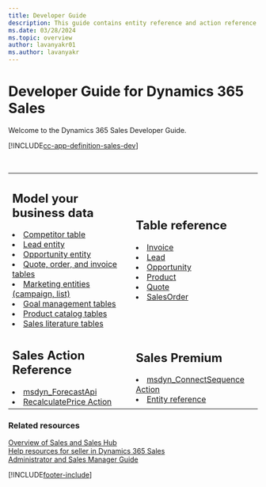 ```yaml
---
title: Developer Guide
description: This guide contains entity reference and action reference information that developers need to know while developing for Dynamics 365 Sales.
ms.date: 03/28/2024
ms.topic: overview
author: lavanyakr01
ms.author: lavanyakr
---
```

# Developer Guide for Dynamics 365 Sales 

Welcome to the Dynamics 365 Sales Developer Guide. 


[!INCLUDE[cc-app-definition-sales-dev](../../includes/cc-app-definition-sales-dev.md)]

<br />
<table>
<tr>

<td>
<h2>Model your business data</h2>
<li><a href="../developer/competitor-entity.md" data-raw-source="[Competitor entity](../developer/competitor-entity.md)">Competitor table</a></li>
<li><a href="../developer/lead-entity.md" data-raw-source="[Lead entity](../developer/lead-entity.md)">Lead entity</a></li>
<li><a href="../developer/opportunity-entities.md" data-raw-source="[Opportunity entity](../developer/opportunity-entities.md)">Opportunity entity</a></li>
<li><a href="../developer/quote-order-invoice-entities.md" data-raw-source="[Quote, order, and invoice entities](../developer/quote-order-invoice-entities.md)">Quote, order, and invoice tables</a></li>
<li><a href="../developer/marketing-entities-campaign-list.md" data-raw-source="[Marketing entities (campaign, list)](../developer/marketing-entities-campaign-list.md)">Marketing entities (campaign, list)</a></li>
<li><a href="../developer/goal-management-entities.md" data-raw-source="[Goal management entities](../developer/goal-management-entities.md)">Goal management tables</a></li>
<li><a href="../developer/product-catalog-entities.md" data-raw-source="[Product catalog entities](../developer/product-catalog-entities.md)">Product catalog tables</a></li>
<li><a href="../developer/sales-literature-entities.md" data-raw-source="[Sales literature entities](../developer/sales-literature-entities.md)">Sales literature tables</a></li>
</td>

<td>
<h2>Table reference</h2>

  <li><a href="../developer/entities/invoice.md" data-raw-source="[Invoice](../developer/entities/invoice.md)">Invoice</a></li>
  <li><a href="../developer/entities/lead.md" data-raw-source="[Lead](../developer/entities/lead.md)">Lead</a></li>
  <li><a href="../developer/entities/opportunity.md" data-raw-source="[Opportunity](../developer/entities/opportunity.md)">Opportunity</a></li>
  <li><a href="../developer/entities/product.md" data-raw-source="[Product](../developer/entities/product.md)">Product</a></li>
  <li><a href="../developer/entities/quote.md" data-raw-source="[Quote](../developer/entities/quote.md)">Quote</a></li>
  <li><a href="../developer/entities/salesorder.md" data-raw-source="[SalesOrder](../developer/entities/salesorder.md)">SalesOrder</a></li>

</td>
</tr>
<tr>
<td>
<h2>Sales Action Reference</h2>
  <li><a href="reference/custom-actions/msdyn_ForecastApi.md" data-raw-source="[msdyn_ForecastApi](reference/custom-actions/msdyn_ForecastApi.md)">msdyn_ForecastApi</a></li>
  <li><a href="reference/recalculateprice-action.md" data-raw-source="[RecalculatePrice Action](reference/recalculateprice-action.md)">RecalculatePrice Action</a></li>
</td>
<td>
<h2>Sales Premium</h2>
<li><a href="../developer/entities/msdyn-connectsequence-action.md" data-raw-source="[msdyn_ConnectSequence Action](../developer-sp/msdyn-connectsequence-action.md)">msdyn_ConnectSequence Action</a></li>
<li><a href="../entity-reference.md" data-raw-source="[Entity reference](../entity-reference.md)">Entity reference</a></li>

</td>
</tr>
</table>

### Related resources

[Overview of Sales and Sales Hub](../overview.md)<br />
[Help resources for seller in Dynamics 365 Sales](../user-guide.yml)  
[Administrator and Sales Manager Guide](../admin-guide.yml)<br />


[!INCLUDE[footer-include](../../includes/footer-banner.md)]
